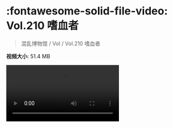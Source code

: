 # :fontawesome-solid-file-video: Vol.210 嗜血者

> 混乱博物馆 / Vol / Vol.210 嗜血者

**视频大小**: 51.4 MB

<div class="video"><video src="https://file.hsyhx.top/archive/混乱博物馆/Vol/Vol.210 嗜血者.mp4" controls preload>🤔 您的浏览器不支持 video 标签</video></div>